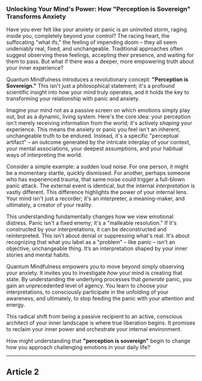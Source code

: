 ### Unlocking Your Mind's Power: How "Perception is Sovereign" Transforms Anxiety
Have you ever felt like your anxiety or panic is an uninvited storm, raging inside you, completely beyond your control? The racing heart, the suffocating "what ifs," the feeling of impending doom – they all seem undeniably real, fixed, and unchangeable. Traditional approaches often suggest observing these feelings, accepting their presence, and waiting for them to pass. But what if there was a deeper, more empowering truth about your inner experience?

Quantum Mindfulness introduces a revolutionary concept: **"Perception is Sovereign."** This isn't just a philosophical statement; it's a profound scientific insight into how your mind truly operates, and it holds the key to transforming your relationship with panic and anxiety.

Imagine your mind not as a passive screen on which emotions simply play out, but as a dynamic, living system. Here's the core idea: your perception isn't merely receiving information from the world; it's actively *shaping* your experience. This means the anxiety or panic you feel isn't an inherent, unchangeable truth to be endured. Instead, it's a specific "perceptual artifact" – an outcome generated by the intricate interplay of your context, your mental associations, your deepest assumptions, and your habitual ways of interpreting the world.

Consider a simple example: a sudden loud noise. For one person, it might be a momentary startle, quickly dismissed. For another, perhaps someone who has experienced trauma, that same noise could trigger a full-blown panic attack. The external event is identical, but the internal *interpretation* is vastly different. This difference highlights the power of your internal lens. Your mind isn't just a recorder; it's an interpreter, a meaning-maker, and ultimately, a creator of your reality.

This understanding fundamentally changes how we view emotional distress. Panic isn't a fixed enemy; it's a "malleable resolution." If it's constructed by your interpretations, it can be deconstructed and reinterpreted. This isn't about denial or suppressing what's real. It's about recognizing that what you label as a "problem" – like panic – isn't an objective, unchangeable thing. It’s an interpretation shaped by your inner stories and mental habits.

Quantum Mindfulness empowers you to move beyond simply observing your anxiety. It invites you to investigate *how* your mind is creating that state. By understanding the underlying processes that *generate* panic, you gain an unprecedented level of agency. You learn to choose your interpretations, to consciously participate in the unfolding of your awareness, and ultimately, to stop feeding the panic with your attention and energy.

This radical shift from being a passive recipient to an active, conscious architect of your inner landscape is where true liberation begins. It promises to reclaim your inner power and orchestrate your internal environment.

How might understanding that **"perception is sovereign"** begin to change how you approach challenging emotions in your daily life?

---

## Article 2